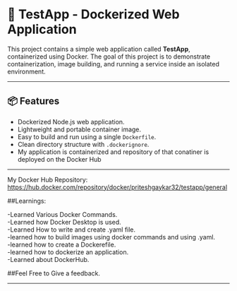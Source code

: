 # 🚀 TestApp - Dockerized Web Application

This project contains a simple web application called **TestApp**, containerized using Docker. The goal of this project is to demonstrate containerization, image building, and running a service inside an isolated environment.

---

## 📦 Features

- Dockerized Node.js web application.
- Lightweight and portable container image.
- Easy to build and run using a single `Dockerfile`.
- Clean directory structure with `.dockerignore`.
- My application is containerized and repository of that conatiner is deployed on the Docker Hub

---
My Docker Hub Repository: 
https://hub.docker.com/repository/docker/priteshgaykar32/testapp/general

##Learnings:

-Learned Various Docker Commands. <br>
-Learned how Docker Desktop is used. <br>
-Learned How to write and create .yaml file. <br>
-learned how to build images using docker commands and using .yaml. <br>
-learned how to create a Dockerefile. <br>
-learned how to dockerize an application. <br>
-Learned about DockerHub. <br>

##Feel Free to Give a feedback.

---
